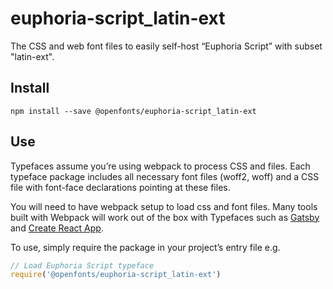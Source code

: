 
# euphoria-script_latin-ext

The CSS and web font files to easily self-host “Euphoria Script” with subset "latin-ext".

## Install

`npm install --save @openfonts/euphoria-script_latin-ext`

## Use

Typefaces assume you’re using webpack to process CSS and files. Each typeface
package includes all necessary font files (woff2, woff) and a CSS file with
font-face declarations pointing at these files.

You will need to have webpack setup to load css and font files. Many tools built
with Webpack will work out of the box with Typefaces such as [Gatsby](https://github.com/gatsbyjs/gatsby)
and [Create React App](https://github.com/facebookincubator/create-react-app).

To use, simply require the package in your project’s entry file e.g.

```javascript
// Load Euphoria Script typeface
require('@openfonts/euphoria-script_latin-ext')
```

